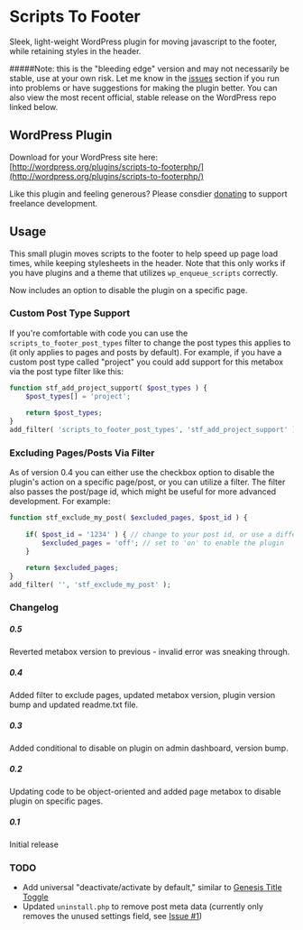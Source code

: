 Scripts To Footer
=================

Sleek, light-weight WordPress plugin for moving javascript to the footer, while retaining styles in the header.

#####Note: this is the "bleeding edge" version and may not necessarily be stable, use at your own risk. Let me know in the [issues](https://github.com/joshuadavidnelson/scripts-to-footer/issues) section if you run into problems or have suggestions for making the plugin better. You can also view the most recent official, stable release on the WordPress repo linked below.

## WordPress Plugin

Download for your WordPress site here: [http://wordpress.org/plugins/scripts-to-footerphp/](http://wordpress.org/plugins/scripts-to-footerphp/)

Like this plugin and feeling generous? Please consdier [donating](http://joshuadnelson.com/donate) to support freelance development.

## Usage

This small plugin moves scripts to the footer to help speed up page load times, while keeping stylesheets in the header. Note that this only works if you have plugins and a theme that utilizes `wp_enqueue_scripts` correctly.

Now includes an option to disable the plugin on a specific page.

### Custom Post Type Support
If you're comfortable with code you can use the `scripts_to_footer_post_types` filter to change the post types this applies to (it only applies to pages and posts by default). For example, if you have a custom post type called "project" you could add support for this metabox via the post type filter like this:

```php
function stf_add_project_support( $post_types ) {
	$post_types[] = 'project';
	
	return $post_types;
}
add_filter( 'scripts_to_footer_post_types', 'stf_add_project_support' );
```

### Excluding Pages/Posts Via Filter
As of version 0.4 you can either use the checkbox option to disable the plugin's action on a specific page/post, or you can utilize a filter. The filter also passes the post/page id, which might be useful for more advanced development. For example:

```php
function stf_exclude_my_post( $excluded_pages, $post_id ) {
	
	if( $post_id = '1234' ) { // change to your post id, or use a different conditional to get crazy
		$excluded_pages = 'off'; // set to 'on' to enable the plugin
	}

	return $excluded_pages;
}
add_filter( '', 'stf_exclude_my_post' );
```

### Changelog

##### 0.5
Reverted metabox version to previous - invalid error was sneaking through.

##### 0.4
Added filter to exclude pages, updated metabox version, plugin version bump and updated readme.txt file.

##### 0.3
Added conditional to disable on plugin on admin dashboard, version bump. 
 	
##### 0.2
Updating code to be object-oriented and added page metabox to disable plugin on specific pages.

##### 0.1
Initial release

### TODO

- Add universal "deactivate/activate by default," similar to [Genesis Title Toggle](https://github.com/billerickson/genesis-title-toggle)
- Updated `uninstall.php` to remove post meta data (currently only removes the unused settings field, see [Issue #1](https://github.com/joshuadavidnelson/scripts-to-footer/issues/1))
